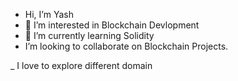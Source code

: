 -  Hi, I’m Yash
- 👀 I’m interested in Blockchain Devlopment
- 🌱 I’m currently learning Solidity
-    I’m looking to collaborate on Blockchain Projects.

_ I love to explore different domain




